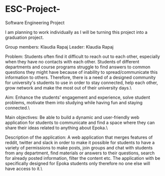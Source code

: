 # ESC-Project-

Software Engineering Project 

I am planning to work individually as I will be turning this project into a graduation project.

Group members: Klaudia Rapaj
Leader: Klaudia Rapaj


Problem: Students often find it difficult to reach out to each other, especially when they have no contacts with each other. Students of different departments and course programs struggle to find answers to common questions they might have because of inability to spread/communicate this information to others. Therefore, there is a need of a designed community for university's students to use in order to stay connected, help each other, grow network and make the most out of their university days.\

Aim: Enhance the students' engagement and experience, solve student problems, motivate them into studying while having fun and staying connected.\

Main objectives: Be able to build a dynamic and user-friendly web application for students to communicate and find a space where they can share their ideas related to anything about Epoka.\

Description of the application: A web application that merges features of reddit, twitter and slack in order to make it possible for students to have a variety of permissions to make posts, join groups and chat with students from any department, find materials or answers to their questions, search for already posted information, filter the content etc. The application with be specifically designed for Epoka students only therefore no one else will have access to it.\
